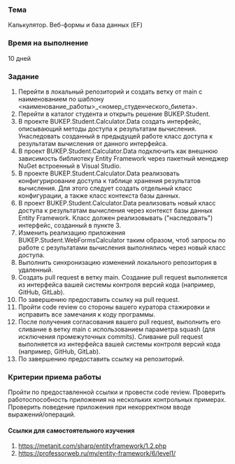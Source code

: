 ### Тема
Калькулятор. Веб-формы и база данных (EF)

### Время на выполнение
10 дней

### Задание
1. Перейти в локальный репозиторий и создать ветку от main с наименованием по шаблону <наименование_работы>_<номер_студенческого_билета>.
2. Перейти в каталог студента и открыть решение BUKEP.Student.
3. В проекте BUKEP.Student.Calculator.Data создать интерфейс, описывающий методы доступа к результатам вычисления. Унаследовать созданный в предыдущей работе класс доступа к результатам вычисления от данного интерфейса.
4. В проект BUKEP.Student.Calculator.Data подключить как внешнюю зависимость библиотеку Entity Framework через пакетный менеджер NuGet встроенный в Visual Studio.
5. В проекте BUKEP.Student.Calculator.Data реализовать конфигурирование доступа к таблице хранения результатов вычисления. Для этого следует создать отдельный класс конфигурации, а также класс контекста базы данных.
6. В проект BUKEP.Student.Calculator.Data реализовать новый класс доступа к результатам вычисления через контекст базы данных Entity Framework. Класс должен реализовывать ("наследовать") интерфейс, созданный в пункте 3.
7. Изменить реализацию приложения BUKEP.Student.WebFormsCalculator таким образом, чтоб запросы по работе с результатами вычисления выполнялись через новый класс доступа.
8. Выполнить синхронизацию изменений локального репозитория в удаленный.
9. Создать pull request в ветку main. Создание pull request выполняется из интерфейса вашей системы контроля версий кода (например, GitHub, GitLab).
10. По завершению предоставить ссылку на pull request.
11. Пройти code review со стороны вашего куратора стажировки и исправить все замечания к коду программы.
12. После получения согласования вашего pull request, выполнить его сливание в ветку main c использованием параметра squash (для исключения промежуточных commits). Сливание pull request выполняется из интерфейса вашей системы контроля версий кода (например, GitHub, GitLab).
13. По завершению предоставить ссылку на репозиторий.

### Критерии приема работы
Пройти по предоставленной ссылки и провести code review. Проверить работоспособность приложения на нескольких контрольных примерах. Проверить поведение приложения при некорректном вводе выражений/операций.

#### Ссылки для самостоятельного изучения
1. https://metanit.com/sharp/entityframework/1.2.php
2. https://professorweb.ru/my/entity-framework/6/level1/